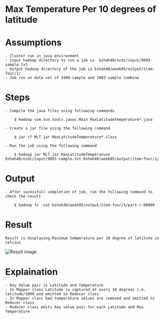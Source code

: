 # Max Temperature Per 10 degrees of latitude

# Assumptions

    - Cluster run in java environment
    - input hadoop directory to run a job is  bshah40/ncdc/input/9093-sample.txt
    - Output hadoop directory of the job is bshah40/week05/output/item-four/1/
    - Job run on data set of 1990-sample and 1993-sample combine
    
    
# Steps

    - Compile the java files using following commands
    
        $ hadoop com.sun.tools.javac.Main MaxLatitudeTemperature*.java
        
    - Create a jar file using the following command
    
        $ jar cf MLT.jar MaxLatitudeTemperature*.class
        
    - Run the job using the following command
    
        $ hadoop jar MLT.jar MaxLatitudeTemperature bshah40/ncdc/input/9093-sample.txt bshah40/week05/output/item-four/1/

# Output

    - After sucessfull completion of job, run the following command to check the result
    
        $ hadoop fs -cat bshah40/week05/output/item-four/1/part-r-00000
        
# Result

    Result is displaying Maximum temperature per 10 degree of latitute in celcius
    
![Result image](https://github.com/illinoistech-itm/bshah40/blob/master/ITMD-521/Week-05/item-four_new/1.png)

# Explaination

    - Key Value pair is Latitude and Temperature
    - In Mapper class Latitude is captured at every 10 degrees i.e. latitude/1000 and emitted to Reducer class
    - In Mapper class bad temperature values are removed and emitted to Reducer class
    - Reducer class emits key value pair for each Latitude and Max Temperature 

